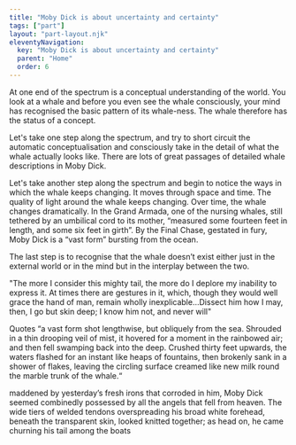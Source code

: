 ```yaml
---
title: "Moby Dick is about uncertainty and certainty"
tags: ["part"]
layout: "part-layout.njk"
eleventyNavigation:
  key: "Moby Dick is about uncertainty and certainty"
  parent: "Home"
  order: 6
---
```

At one end of the spectrum is a conceptual understanding of
the world. You look at a whale and before you even see the whale consciously, your mind has recognised the basic pattern of its whale-ness. The whale therefore has the status of a concept. 

Let's take one step along the spectrum, and try to short circuit the  automatic conceptualisation and consciously take in the detail of what the whale actually looks like. There are lots of great passages of detailed whale descriptions in Moby Dick.

Let's take another step along the spectrum and begin to notice the ways in which the whale keeps changing. It moves through space and time. The quality of light around the whale keeps changing.  Over time, the whale changes dramatically. In the Grand Armada, one of the nursing whales, still tethered by an umbilical cord to its mother, “measured some fourteen feet in length, and some six feet in girth”.   By the Final Chase, gestated in fury, Moby Dick is a “vast form” bursting from the ocean. 

The last step is to recognise that the whale doesn’t exist either just in the external world or in the mind but in the interplay between the two. 

"The more I consider this mighty tail, the more do I deplore my inability to express it. At times there are gestures in it, which, though they would well grace the hand of man, remain wholly inexplicable…Dissect him how I may, then, I go but skin deep; I know him not, and never will"

Quotes
“a vast form shot lengthwise, but obliquely from the sea. Shrouded in a thin drooping veil of mist, it hovered for a moment in the rainbowed air; and then fell swamping back into the deep. Crushed thirty feet upwards, the waters flashed for an instant like heaps of fountains, then brokenly sank in a shower of flakes, leaving the circling surface creamed like new milk round the
marble trunk of the whale.“

maddened by yesterday’s fresh irons that corroded in
him, Moby Dick seemed combinedly possessed by all the angels that fell
from heaven. The wide tiers of welded tendons overspreading his broad
white forehead, beneath the transparent skin, looked knitted together;
as head on, he came churning his tail among the boats
